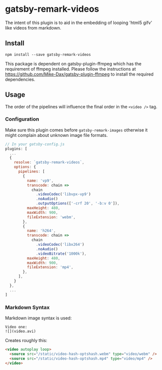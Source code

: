 # gatsby-remark-videos

The intent of this plugin is to aid in the embedding of looping 'html5 gifv'
like videos from markdown.

## Install

`npm install --save gatsby-remark-videos`

This package is dependent on gatsby-plugin-ffmpeg which has the requirement of ffmpeg installed. Please follow the instructions at https://github.com/Mike-Dax/gatsby-plugin-ffmpeg to install the required dependencies.

## Usage

The order of the pipelines will influence the final order in the `<video />`
tag.

### Configuration

Make sure this plugin comes before `gatsby-remark-images` otherwise it might complain about unknown image file formats.

```javascript
// In your gatsby-config.js
plugins: [
  ...
  {
    resolve: `gatsby-remark-videos`,
    options: {
      pipelines: [
        {
          name: 'vp9',
          transcode: chain =>
            chain
              .videoCodec('libvpx-vp9')
              .noAudio()
              .outputOptions(['-crf 20', '-b:v 0']),
          maxHeight: 480,
          maxWidth: 900,
          fileExtension: 'webm',
        },
        {
          name: 'h264',
          transcode: chain =>
            chain
              .videoCodec('libx264')
              .noAudio()
              .videoBitrate('1000k'),
          maxHeight: 480,
          maxWidth: 900,
          fileExtension: 'mp4',
        },
      ],
    }
  },
  ...
]
```

### Markdown Syntax

Markdown image syntax is used:

```
Video one:
![](video.avi)
```

Creates roughly this:

```html
<video autoplay loop>
  <source src="/static/video-hash-optshash.webm" type="video/webm" />
  <source src="/static/video-hash-optshash.mp4" type="video/mp4" />
</video>
```
